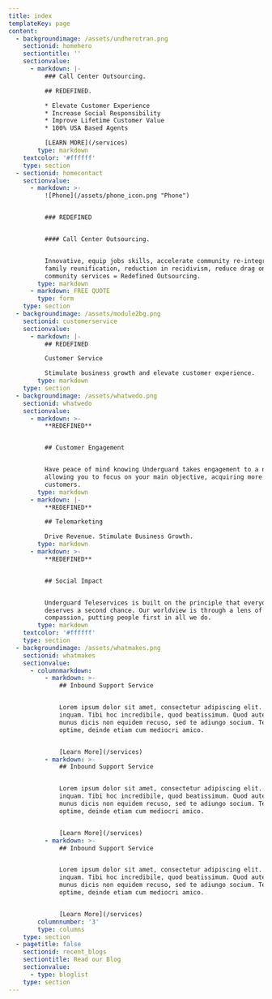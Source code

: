```yaml
---
title: index
templateKey: page
content:
  - backgroundimage: /assets/undherotran.png
    sectionid: homehero
    sectiontitle: ''
    sectionvalue:
      - markdown: |-
          ### Call Center Outsourcing.

          ## REDEFINED.

          * Elevate Customer Experience
          * Increase Social Responsibility
          * Improve Lifetime Customer Value
          * 100% USA Based Agents

          [LEARN MORE](/services)
        type: markdown
    textcolor: '#ffffff'
    type: section
  - sectionid: homecontact
    sectionvalue:
      - markdown: >-
          ![Phone](/assets/phone_icon.png "Phone")


          ### REDEFINED


          #### Call Center Outsourcing.


          Innovative, equip jobs skills, accelerate community re-integration,
          family reunification, reduction in recidivism, reduce drag on
          community services = Redefined Outsourcing.
        type: markdown
      - markdown: FREE QUOTE
        type: form
    type: section
  - backgroundimage: /assets/module2bg.png
    sectionid: customerservice
    sectionvalue:
      - markdown: |-
          ## REDEFINED

          Customer Service

          Stimulate business growth and elevate customer experience.
        type: markdown
    type: section
  - backgroundimage: /assets/whatwedo.png
    sectionid: whatwedo
    sectionvalue:
      - markdown: >-
          **REDEFINED**


          ## Customer Engagement


          Have peace of mind knowing Underguard takes engagement to a new level,
          allowing you to focus on your main objective, acquiring more
          customers.
        type: markdown
      - markdown: |-
          **REDEFINED**

          ## Telemarketing

          Drive Revenue. Stimulate Business Growth.
        type: markdown
      - markdown: >-
          **REDEFINED**


          ## Social Impact


          Underguard Teleservices is built on the principle that everyone
          deserves a second chance. Our worldview is through a lens of
          compassion, putting people first in all we do.
        type: markdown
    textcolor: '#ffffff'
    type: section
  - backgroundimage: /assets/whatmakes.png
    sectionid: whatmakes
    sectionvalue:
      - columnmarkdown:
          - markdown: >-
              ## Inbound Support Service


              Lorem ipsum dolor sit amet, consectetur adipiscing elit. Age sane,
              inquam. Tibi hoc incredibile, quod beatissimum. Quod autem meum
              munus dicis non equidem recuso, sed te adiungo socium. Tecum
              optime, deinde etiam cum mediocri amico.


              [Learn More](/services)
          - markdown: >-
              ## Inbound Support Service


              Lorem ipsum dolor sit amet, consectetur adipiscing elit. Age sane,
              inquam. Tibi hoc incredibile, quod beatissimum. Quod autem meum
              munus dicis non equidem recuso, sed te adiungo socium. Tecum
              optime, deinde etiam cum mediocri amico.


              [Learn More](/services)
          - markdown: >-
              ## Inbound Support Service


              Lorem ipsum dolor sit amet, consectetur adipiscing elit. Age sane,
              inquam. Tibi hoc incredibile, quod beatissimum. Quod autem meum
              munus dicis non equidem recuso, sed te adiungo socium. Tecum
              optime, deinde etiam cum mediocri amico.


              [Learn More](/services)
        columnnumber: '3'
        type: columns
    type: section
  - pagetitle: false
    sectionid: recent_blogs
    sectiontitle: Read our Blog
    sectionvalue:
      - type: bloglist
    type: section
---
```


